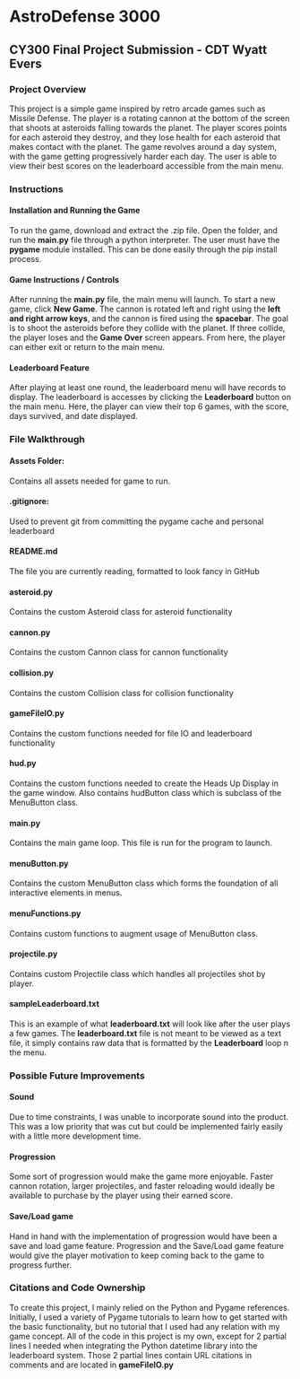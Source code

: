 # AstroDefense 3000
## CY300 Final Project Submission - CDT Wyatt Evers

### Project Overview
This project is a simple game inspired by retro arcade games such as Missile Defense. The player is a rotating cannon at the bottom of the screen that shoots at asteroids falling towards the planet. The player scores points for each asteroid they destroy, and they lose health for each asteroid that makes contact with the planet. The game revolves around a day system, with the game getting progressively harder each day. The user is able to view their best scores on the leaderboard accessible from the main menu.

### Instructions
#### Installation and Running the Game
To run the game, download and extract the .zip file. Open the folder, and run the **main.py** file through a python interpreter. The user must have the **pygame** module installed. This can be done easily through the pip install process.
#### Game Instructions / Controls
After running the **main.py** file, the main menu will launch. To start a new game, click **New Game**. The cannon is rotated left and right using the **left and right arrow keys**, and the cannon is fired using the **spacebar**. The goal is to shoot the asteroids before they collide with the planet. If three collide, the player loses and the **Game Over** screen appears. From here, the player can either exit or return to the main menu.
#### Leaderboard Feature
After playing at least one round, the leaderboard menu will have records to display. The leaderboard is accesses by clicking the **Leaderboard** button on the main menu. Here, the player can view their top 6 games, with the score, days survived, and date displayed.

### File Walkthrough
#### Assets Folder:
Contains all assets needed for game to run.
#### .gitignore:
Used to prevent git from committing the pygame cache and personal leaderboard
#### README.md
The file you are currently reading, formatted to look fancy in GitHub
#### asteroid.py
Contains the custom Asteroid class for asteroid functionality
#### cannon.py
Contains the custom Cannon class for cannon functionality
#### collision.py
Contains the custom Collision class for collision functionality
#### gameFileIO.py
Contains the custom functions needed for file IO and leaderboard functionality
#### hud.py
Contains the custom functions needed to create the Heads Up Display in the game window. Also contains hudButton class which is subclass of the MenuButton class.
#### main.py
Contains the main game loop. This file is run for the program to launch.
#### menuButton.py
Contains the custom MenuButton class which forms the foundation of all interactive elements in menus.
#### menuFunctions.py
Contains custom functions to augment usage of MenuButton class.
#### projectile.py
Contains custom Projectile class which handles all projectiles shot by player.
#### sampleLeaderboard.txt
This is an example of what **leaderboard.txt** will look like after the user plays a few games. The **leaderboard.txt** file is not meant to be viewed as a text file, it simply contains raw data that is formatted by the **Leaderboard** loop n the menu.

### Possible Future Improvements
#### Sound
Due to time constraints, I was unable to incorporate sound into the product. This was a low priority that was cut but could be implemented fairly easily with a little more development time.
#### Progression
Some sort of progression would make the game more enjoyable. Faster cannon rotation, larger projectiles, and faster reloading would ideally be available to purchase by the player using their earned score.
#### Save/Load game
Hand in hand with the implementation of progression would have been a save and load game feature. Progression and the Save/Load game feature would give the player motivation to keep coming back to the game to progress further.


### Citations and Code Ownership
To create this project, I mainly relied on the Python and Pygame references. Initially, I used a variety of Pygame tutorials to learn how to get started with the basic functionality, but no tutorial that I used had any relation with my game concept. All of the code in this project is my own, except for 2 partial lines I needed when integrating the Python datetime library into the leaderboard system. Those 2 partial lines contain URL citations in comments and are located in **gameFileIO.py**
